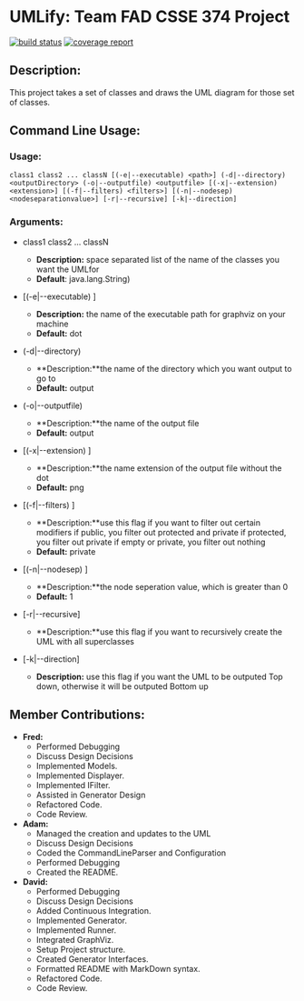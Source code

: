 # UMLify: Team FAD CSSE 374 Project
[![build status](https://ada.csse.rose-hulman.edu/zhangq2/Fad/badges/master/build.svg)](https://ada.csse.rose-hulman.edu/zhangq2/Fad/commits/master)
[![coverage report](https://ada.csse.rose-hulman.edu/zhangq2/Fad/badges/master/coverage.svg)](https://ada.csse.rose-hulman.edu/zhangq2/Fad/commits/master)

## Description:
This project takes a set of classes and draws the UML diagram for those set of classes.

## Command Line Usage:
### Usage:
`class1 class2 ... classN [(-e|--executable) <path>] (-d|--directory) <outputDirectory> (-o|--outputfile) <outputfile> [(-x|--extension) <extension>] [(-f|--filters) <filters>] [(-n|--nodesep) <nodeseparationvalue>] [-r|--recursive] [-k|--direction]`

### Arguments:
  - class1 class2 ... classN
     - **Description:** space separated list of the name of the classes you want the UMLfor
     - **Default**: java.lang.String)

  - [(-e|--executable) <path>]
      - **Description:** the name of the executable path for graphviz on your machine
      - **Default:** dot

  - (-d|--directory) <outputDirectory>
      - **Description:**the name of the directory which you want output to go to
      - **Default:** output

  - (-o|--outputfile) <outputfile>
      - **Description:**the name of the output file
      - **Default:** output

  - [(-x|--extension) <extension>]
      - **Description:**the name extension of the output file without the dot
      - **Default:** png

  - [(-f|--filters) <filters>]
      - **Description:**use this flag if you want to filter out certain modifiers
        if public, you filter out protected and private
        if protected, you filter out private
        if empty or private, you filter out nothing
      - **Default:** private

  - [(-n|--nodesep) <nodeseparationvalue>]
      - **Description:**the node seperation value, which is greater than 0
      - **Default:** 1

  - [-r|--recursive]
      - **Description:**use this flag if you want to recursively create the UML with all superclasses

  - [-k|--direction]
      - **Description:** use this flag if you want the UML to be outputed Top down, otherwise it will be outputed Bottom up

## Member Contributions:
- **Fred:**
  - Performed Debugging
  - Discuss Design Decisions
  - Implemented Models.
  - Implemented Displayer.
  - Implemented IFilter.
  - Assisted in Generator Design
  - Refactored Code.
  - Code Review.
- **Adam:**
  - Managed the creation and updates to the UML
  - Discuss Design Decisions
  - Coded the CommandLineParser and Configuration
  - Performed Debugging
  - Created the README.
- **David:**
  - Performed Debugging
  - Discuss Design Decisions
  - Added Continuous Integration.
  - Implemented Generator.
  - Implemented Runner.
  - Integrated GraphViz.
  - Setup Project structure.
  - Created Generator Interfaces.
  - Formatted README with MarkDown syntax.
  - Refactored Code.
  - Code Review.
